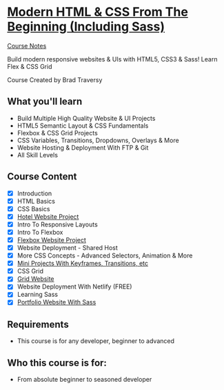 # [Modern HTML & CSS From The Beginning (Including Sass)](https://www.udemy.com/course/modern-html-css-from-the-beginning)

[Course Notes](https://github.com/genesisgabiola/modern-html-css-from-the-beginning-including-sass)

Build modern responsive websites & UIs with HTML5, CSS3 & Sass! Learn Flex & CSS Grid

Course Created by Brad Traversy

## What you'll learn
- Build Multiple High Quality Website & UI Projects
- HTML5 Semantic Layout & CSS Fundamentals
- Flexbox & CSS Grid Projects
- CSS Variables, Transitions, Dropdowns, Overlays & More
- Website Hosting & Deployment With FTP & Git
- All Skill Levels

## Course Content
- [x] Introduction
- [x] HTML Basics
- [x] CSS Basics
- [x] [Hotel Website Project](https://genesisgabiola.github.io/hbs)
- [x] Intro To Responsive Layouts
- [x] Intro To Flexbox
- [x] [Flexbox Website Project](https://genesisgabiola.github.io/bridgeLedger)
- [x] Website Deployment - Shared Host
- [x] More CSS Concepts - Advanced Selectors, Animation & More
- [x] [Mini Projects With Keyframes, Transitions, etc](https://codepen.io/genesisgabiola/)
- [x] CSS Grid
- [x] [Grid Website](https://tech-news.netlify.com/)
- [x] Website Deployment With Netlify (FREE)
- [x] Learning Sass
- [x] [Portfolio Website With Sass](https://johndoe-portfolio.netlify.com/)

## Requirements
- This course is for any developer, beginner to advanced

## Who this course is for:
- From absolute beginner to seasoned developer